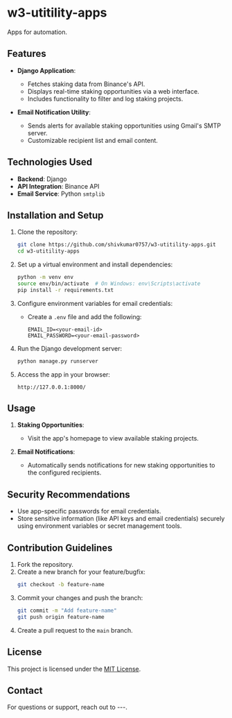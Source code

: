 
# w3-utitility-apps

Apps for automation.

## Features
- **Django Application**:
  - Fetches staking data from Binance's API.
  - Displays real-time staking opportunities via a web interface.
  - Includes functionality to filter and log staking projects.

- **Email Notification Utility**:
  - Sends alerts for available staking opportunities using Gmail's SMTP server.
  - Customizable recipient list and email content.

## Technologies Used
- **Backend**: Django
- **API Integration**: Binance API
- **Email Service**: Python `smtplib`

## Installation and Setup
1. Clone the repository:
   ```bash
   git clone https://github.com/shivkumar0757/w3-utitility-apps.git
   cd w3-utitility-apps
   ```

2. Set up a virtual environment and install dependencies:
   ```bash
   python -m venv env
   source env/bin/activate  # On Windows: env\Scripts\activate
   pip install -r requirements.txt
   ```

3. Configure environment variables for email credentials:
   - Create a `.env` file and add the following:
     ```env
     EMAIL_ID=<your-email-id>
     EMAIL_PASSWORD=<your-email-password>
     ```

4. Run the Django development server:
   ```bash
   python manage.py runserver
   ```

5. Access the app in your browser:
   ```
   http://127.0.0.1:8000/
   ```

## Usage
1. **Staking Opportunities**:
   - Visit the app's homepage to view available staking projects.

2. **Email Notifications**:
   - Automatically sends notifications for new staking opportunities to the configured recipients.

## Security Recommendations
- Use app-specific passwords for email credentials.
- Store sensitive information (like API keys and email credentials) securely using environment variables or secret management tools.

## Contribution Guidelines
1. Fork the repository.
2. Create a new branch for your feature/bugfix:
   ```bash
   git checkout -b feature-name
   ```
3. Commit your changes and push the branch:
   ```bash
   git commit -m "Add feature-name"
   git push origin feature-name
   ```
4. Create a pull request to the `main` branch.

## License
This project is licensed under the [MIT License](LICENSE).

## Contact
For questions or support, reach out to ---.
